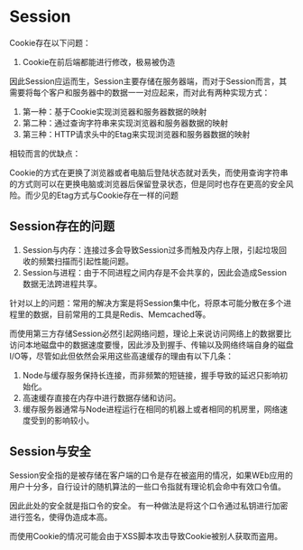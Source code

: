 # Session
Cookie存在以下问题：
1. Cookie在前后端都能进行修改，极易被伪造

因此Session应运而生，Session主要存储在服务器端，而对于Session而言，其需要将每个客户和服务器中的数据一一对应起来，而对此有两种实现方式：

1. 第一种：基于Cookie实现浏览器和服务器数据的映射
2. 第二种：通过查询字符串来实现浏览器和服务器数据的映射
3. 第三种：HTTP请求头中的Etag来实现浏览器和服务器数据的映射

相较而言的优缺点：

Cookie的方式在更换了浏览器或者电脑后登陆状态就对丢失，而使用查询字符串的方式则可以在更换电脑或浏览器后保留登录状态，但是同时也存在更高的安全风险。而少见的Etag方式与Cookie存在一样的问题


## Session存在的问题

1. Session与内存：连接过多会导致Session过多而触及内存上限，引起垃圾回收的频繁扫描而引起性能问题。
2. Session与进程：由于不同进程之间内存是不会共享的，因此会造成Session数据无法跨进程共享。

针对以上的问题：常用的解决方案是将Session集中化，将原本可能分散在多个进程里的数据，目前常用的工具是Redis、Memcached等。

而使用第三方存储Session必然引起网络问题，理论上来说访问网络上的数据要比访问本地磁盘中的数据速度要慢，因此涉及到握手、传输以及网络终端自身的磁盘I/O等，尽管如此但依然会采用这些高速缓存的理由有以下几条：

1. Node与缓存服务保持长连接，而非频繁的短链接，握手导致的延迟只影响初始化。
2. 高速缓存直接在内存中进行数据存储和访问。
3. 缓存服务器通常与Node进程运行在相同的机器上或者相同的机房里，网络速度受到的影响较小。

## Session与安全

Session安全指的是被存储在客户端的口令是存在被盗用的情况，如果WEb应用的用户十分多，自行设计的随机算法的一些口令指就有理论机会命中有效口令值。

因此此处的安全就是指口令的安全。
有一种做法是将这个口令通过私钥进行加密进行签名，使得伪造成本高。

而使用Cookie的情况可能会由于XSS脚本攻击导致Cookie被别人获取而盗用。
